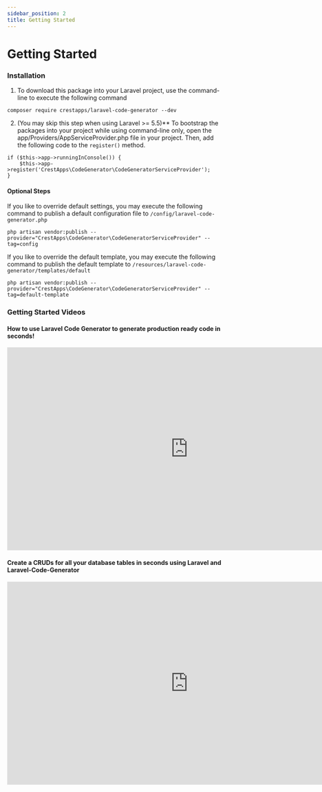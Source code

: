```yaml
---
sidebar_position: 2
title: Getting Started
---
```


# Getting Started

### Installation

1. To download this package into your Laravel project, use the command-line to execute the following command

```
composer require crestapps/laravel-code-generator --dev
```

2. (You may skip this step when using Laravel >= 5.5)** To bootstrap the packages into your project while using command-line only, open the app/Providers/AppServiceProvider.php file in your project. Then, add the following code to the `register()` method.

```
if ($this->app->runningInConsole()) {
    $this->app->register('CrestApps\CodeGenerator\CodeGeneratorServiceProvider');
}
```

#### Optional Steps

If you like to override default settings, you may execute the following command to publish a default configuration file to `/config/laravel-code-generator.php`

```
php artisan vendor:publish --provider="CrestApps\CodeGenerator\CodeGeneratorServiceProvider" --tag=config
```

If you like to override the default template, you may execute the following command to publish the default template to `/resources/laravel-code-generator/templates/default`

```
php artisan vendor:publish --provider="CrestApps\CodeGenerator\CodeGeneratorServiceProvider" --tag=default-template
```


### Getting Started Videos

####  How to use Laravel Code Generator to generate production ready code in seconds! 

<iframe width="840" height="472" src="https://www.youtube.com/embed/l21qNcsMAWg?si=RbBsmeN06mq-o_5n" title="YouTube video player" frameborder="0" allow="accelerometer; autoplay; clipboard-write; encrypted-media; gyroscope; picture-in-picture; web-share" allowfullscreen></iframe>


####  Create a CRUDs for all your database tables in seconds using Laravel and Laravel-Code-Generator

<iframe width="840" height="472" src="https://www.youtube.com/embed/infoecfXOCw?si=DYGOJjS7zgeNsrjv" title="YouTube video player" frameborder="0" allow="accelerometer; autoplay; clipboard-write; encrypted-media; gyroscope; picture-in-picture; web-share" allowfullscreen></iframe>


